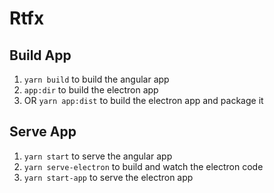 # Rtfx

## Build App

1. `yarn build` to build the angular app
2. `app:dir` to build the electron app
3. OR `yarn app:dist` to build the electron app and package it

## Serve App

1. `yarn start` to serve the angular app
2. `yarn serve-electron` to build and watch the electron code
3. `yarn start-app` to serve the electron app
